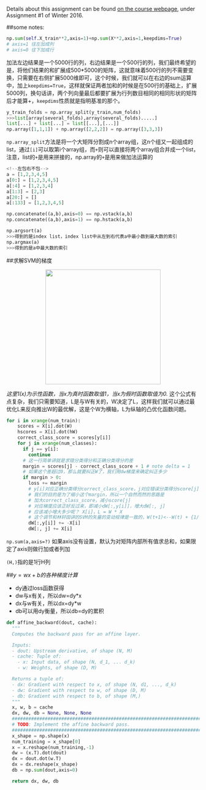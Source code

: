 Details about this assignment can be found [on the course webpage](http://cs231n.github.io/), under Assignment #1 of Winter 2016.

##some notes:

```python
np.sum(self.X_train**2,axis=1)+np.sum(X**2,axis=1,keepdims=True)
# axis=1 往左加成列
# axis=0 往下加成行
```
加法左边结果是一个5000行的列，右边结果是一个500行的列，我们最终希望的是，将他们结果的和扩展成500*5000的矩阵，这就意味着500行的列不需要变换，只需要在右侧扩展5000维即可，这个时候，我们就可以在右边的sum运算中，加上`keepdims=True`，这样就保证两者加和的时候是在500行的基础上，扩展5000列，换句话讲，两个列向量最后都要扩展为行列数目相同的相同形状的矩阵后才能算+，`keepdims`性质就是指明基准的那个。

```python
y_train_folds = np.array_split(y_train,num_folds)
>>>list[array(several_folds),array(several_folds).....]
list[...] + list[...] = list[[...],[...]]
np.array([1,1,1]) + np.array([2,2,2]) = np.array([3,3,3])
```
`np.array_split`方法是将一个大矩阵分割成n个array组，这n个组又一起组成的list，通过`[i]`可以取第i个array组，而`+`则可以直接将两个array组合并成一个list，注意，list的`+`是用来拼接的，np.array的`+`是用来做加法运算的

```python
<!--左包右不包-->
a = [1,2,3,4,5]
a[0:] = [1,2,3,4,5]
a[:4] = [1,2,3,4]
a[1:3] = [2,3]
a[20:] = []
a[:133] = [1,2,3,4,5]
```
```python
np.concatenate((a,b),axis=0) == np.vstack(a,b)
np.concatenate((a,b),axis=1) == np.hstack(a,b)

np.argsort(a)
>>>得到的是index list，index list中从左到右代表a中最小数到最大数的索引
np.argmax(a)
>>>得到的是a中最大数的索引
```
##求解SVM的梯度
<div align="center">
<img width=300px; align="center" src="http://xiublog.qiniudn.com/2016-10-09-20%3A48%3A30.jpg">
</div>

*这里1(x)为示性函数，当x为真时函数取值1，当x为假时函数取值为0.*
这个公式有点复杂，我们只需要知道，L是与W有关的，W决定了L，这样我们就可以通过最优化L来反向推出W的最优解，这是个W为横轴，L为纵轴的凸优化函数问题。

```python
for i in xrange(num_train):
    scores = X[i].dot(W)
    hscores = X[i].dot(hW)
    correct_class_score = scores[y[i]]
    for j in xrange(num_classes):
      if j == y[i]:
        continue
      # 这一行简单讲就是求错分类得分和正确分类得分的差
      margin = scores[j] - correct_class_score + 1 # note delta = 1
      # 如果这个差超过0，那么就要纠正W了，我们用dw梯度来确定纠正多少
      if margin > 0:
        loss += margin
        # y[i]对应正确分类得分correct_class_score，j对应错误分类得分score[j]
        # 我们的目的是为了缩小这个margin，所以一个自然而然的思路是
        # 加大correct_class_score，减小score[j]
        # 对应梯度应该正好反过来，即减小dW[:,y[i]]，增大dW[:, j]
        # 应该减小增大多少呢？ X[i]，L = W * X 
        # 这个调节和林轩田讲的SVM的矢量的变动规律是一致的，W(t+1)<--W(t) + {1/-1}*X(t)
        dW[:,y[i]] += -X[i]
        dW[:, j] += X[i]
```
`np.sum(a,axis=?)`
如果axis没有设置，默认为对矩阵内部所有值求总和，如果限定了axis则做行加或者列加

`(H,)`指的是1行H列

##$y=wx+b的各种梯度计算$

- dy通过loss函数获得
- dw与x有关，所以dw=dy*x
- dx与w有关，所以dx=dy*w
- db可以用dy衡量，所以db=dy的累积

```python
def affine_backward(dout, cache):
  """
  Computes the backward pass for an affine layer.

  Inputs:
  - dout: Upstream derivative, of shape (N, M)
  - cache: Tuple of:
    - x: Input data, of shape (N, d_1, ... d_k)
    - w: Weights, of shape (D, M)

  Returns a tuple of:
  - dx: Gradient with respect to x, of shape (N, d1, ..., d_k)
  - dw: Gradient with respect to w, of shape (D, M)
  - db: Gradient with respect to b, of shape (M,)
  """
  x, w, b = cache
  dx, dw, db = None, None, None
  #############################################################################
  # TODO: Implement the affine backward pass.                                 #
  #############################################################################
  x_shape = np.shape(x)
  num_training = x_shape[0]
  x = x.reshape(num_training,-1)
  dw = (x.T).dot(dout)
  dx = dout.dot(w.T)
  dx = dx.reshape(x_shape)
  db = np.sum(dout,axis=0)

  return dx, dw, db
```